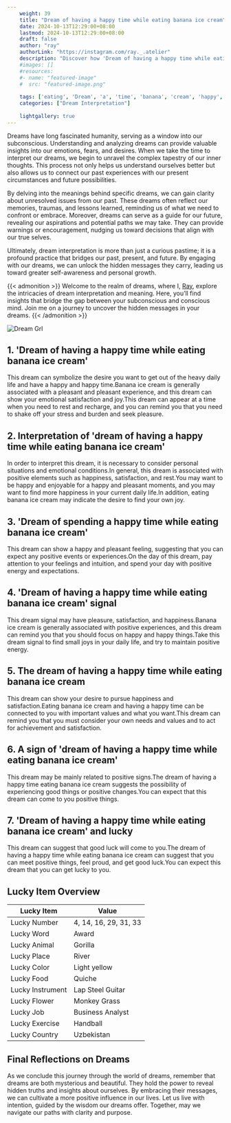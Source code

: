 ```yaml
---
    weight: 39
    title: "Dream of having a happy time while eating banana ice cream"  # Assuming 'title' column exists
    date: 2024-10-13T12:29:00+08:00
    lastmod: 2024-10-13T12:29:00+08:00
    draft: false
    author: "ray"
    authorLink: "https://instagram.com/ray._.atelier"
    description: "Discover how 'Dream of having a happy time while eating banana ice cream' can interpret your future and uncover its significant meanings in your life."
    #images: []
    #resources:
    #- name: "featured-image"
    #  src: "featured-image.png"
    
    tags: ['eating', 'Dream', 'a', 'time', 'banana', 'cream', 'happy', 'of', 'ice', 'while', 'having']
    categories: ["Dream Interpretation"]
    
    lightgallery: true
---
```

    
Dreams have long fascinated humanity, serving as a window into our subconscious. Understanding and analyzing dreams can provide valuable insights into our emotions, fears, and desires. When we take the time to interpret our dreams, we begin to unravel the complex tapestry of our inner thoughts. This process not only helps us understand ourselves better but also allows us to connect our past experiences with our present circumstances and future possibilities.

By delving into the meanings behind specific dreams, we can gain clarity about unresolved issues from our past. These dreams often reflect our memories, traumas, and lessons learned, reminding us of what we need to confront or embrace. Moreover, dreams can serve as a guide for our future, revealing our aspirations and potential paths we may take. They can provide warnings or encouragement, nudging us toward decisions that align with our true selves.

Ultimately, dream interpretation is more than just a curious pastime; it is a profound practice that bridges our past, present, and future. By engaging with our dreams, we can unlock the hidden messages they carry, leading us toward greater self-awareness and personal growth.

{{< admonition >}}
Welcome to the realm of dreams, where I, [Ray](https://instagram.com/ray._.atelier), explore the intricacies of dream interpretation and meaning. Here, you’ll find insights that bridge the gap between your subconscious and conscious mind. Join me on a journey to uncover the hidden messages in your dreams.
{{< /admonition >}}

![Dream Grl](https://cdn.pixabay.com/photo/2017/11/02/03/35/gothic-2910057_1280.jpg "Dream Grl")

## 1. 'Dream of having a happy time while eating banana ice cream'
This dream can symbolize the desire you want to get out of the heavy daily life and have a happy and happy time.Banana ice cream is generally associated with a pleasant and pleasant experience, and this dream can show your emotional satisfaction and joy.This dream can appear at a time when you need to rest and recharge, and you can remind you that you need to shake off your stress and burden and seek pleasure.

## 2. Interpretation of 'dream of having a happy time while eating banana ice cream'
In order to interpret this dream, it is necessary to consider personal situations and emotional conditions.In general, this dream is associated with positive elements such as happiness, satisfaction, and rest.You may want to be happy and enjoyable for a happy and pleasant moments, and you may want to find more happiness in your current daily life.In addition, eating banana ice cream may indicate the desire to find your own joy.

## 3. 'Dream of spending a happy time while eating banana ice cream'
This dream can show a happy and pleasant feeling, suggesting that you can expect any positive events or experiences.On the day of this dream, pay attention to your feelings and intuition, and spend your day with positive energy and expectations.

## 4. 'Dream of having a happy time while eating banana ice cream' signal
This dream signal may have pleasure, satisfaction, and happiness.Banana ice cream is generally associated with positive experiences, and this dream can remind you that you should focus on happy and happy things.Take this dream signal to find small joys in your daily life, and try to maintain positive energy.

## 5. The dream of having a happy time while eating banana ice cream
This dream can show your desire to pursue happiness and satisfaction.Eating banana ice cream and having a happy time can be connected to you with important values and what you want.This dream can remind you that you must consider your own needs and values and to act for achievement and satisfaction.

## 6. A sign of 'dream of having a happy time while eating banana ice cream'
This dream may be mainly related to positive signs.The dream of having a happy time eating banana ice cream suggests the possibility of experiencing good things or positive changes.You can expect that this dream can come to you positive things.

## 7. 'Dream of having a happy time while eating banana ice cream' and lucky
This dream can suggest that good luck will come to you.The dream of having a happy time while eating banana ice cream can suggest that you can meet positive things, feel proud, and get good luck.You can expect this dream that you can get lucky to you.

## Lucky Item Overview
| Lucky Item          | Value              |
|---------------|--------------------|
| Lucky Number        | 4, 14, 16, 29, 31, 33  |
| Lucky Word          | Award |
| Lucky Animal        | Gorilla |
| Lucky Place         | River     |
| Lucky Color         | Light yellow     |
| Lucky Food          | Quiche      |
| Lucky Instrument    | Lap Steel Guitar |
| Lucky Flower        | Monkey Grass    |
| Lucky Job           | Business Analyst       |
| Lucky Exercise      | Handball  |
| Lucky Country       | Uzbekistan    |


##  Final Reflections on Dreams

As we conclude this journey through the world of dreams, remember that dreams are both mysterious and beautiful. They hold the power to reveal hidden truths and insights about ourselves. By embracing their messages, we can cultivate a more positive influence in our lives. Let us live with intention, guided by the wisdom our dreams offer. Together, may we navigate our paths with clarity and purpose.
